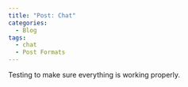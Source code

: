 ```yaml
---
title: "Post: Chat"
categories:
  - Blog
tags:
  - chat
  - Post Formats
---
```

Testing to make sure everything is working properly.
